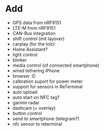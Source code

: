 # Add
- GPS data from nRF9151
- LTE-M from nRF9151
- CAN-Bus integration
- shift control (mit layover)
- carplay (for the lolz)
- Home Assistant?
- light control
- blinker
- media control (of connected smartphone)
- wired tethering iPhone
- browser :D
- calbration suport for power meter
- support for sensors in ReTerminal
- auto upload
- auto start on NFC tag?
- garmin radar
- dashcam (+ overlay)
- button control
- send to smartphone (telegram?)
- nfc sensor to reterminal
